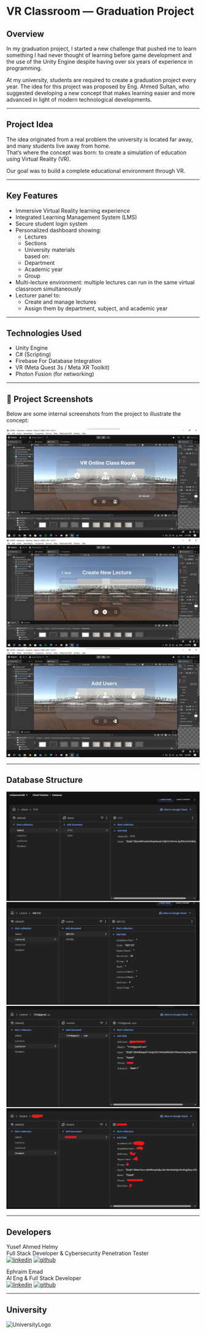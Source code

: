 # VR Classroom — Graduation Project

## Overview
In my graduation project, I started a new challenge that pushed me to learn something I had never thought of learning before game development and the use of the Unity Engine despite having over six years of experience in programming.

At my university, students are required to create a graduation project every year. The idea for this project was proposed by Eng. Ahmed Sultan, who suggested developing a new concept that makes learning easier and more advanced in light of modern technological developments.

---

## Project Idea
The idea originated from a real problem the university is located far away, and many students live away from home.  
That’s where the concept was born: to create a simulation of education using Virtual Reality (VR).

Our goal was to build a complete educational environment through VR.

---

## Key Features
- Immersive Virtual Reality learning experience
- Integrated Learning Management System (LMS)
- Secure student login system
- Personalized dashboard showing:
  - Lectures
  - Sections
  - University materials  
  based on:
  - Department  
  - Academic year  
  - Group  
- Multi-lecture environment: multiple lectures can run in the same virtual classroom simultaneously
- Lecturer panel to:
  - Create and manage lectures
  - Assign them by department, subject, and academic year

---

## Technologies Used
- Unity Engine
- C# (Scripting)
- Firebase For Database Integration
- VR (Meta Quest 3s / Meta XR Toolkit)
- Photon Fusion (for networking)

---

## 📸 Project Screenshots
Below are some internal screenshots from the project to illustrate the concept:

![LoginUI](Screenshots/Screenshot_2.jpg)
![CreateLecture](Screenshots/Screenshot_1.jpg)
![addusers](Screenshots/Screenshot_3.jpg)  

---

## Database Structure

![Database1](Screenshots/Screenshot_4.png)  
![Database2](Screenshots/Screenshot_5.png)  
![Database3](Screenshots/Screenshot_6.png)  
![Database4](Screenshots/Screenshot_7.png)  

---

## Developers
Yusef Ahmed Helmy  
Full Stack Developer & Cybersecurity Penetration Tester  
[![linkedin](https://img.shields.io/badge/linkedin-0A66C2?style=for-the-badge&logo=linkedin&logoColor=white)](https://www.linkedin.com/in/yussef-ahmed-3bb294343/)
[![github](https://img.shields.io/badge/github-000?style=for-the-badge&logo=github&logoColor=white)](https://github.com/LilYussef)  

Ephraim Emad  
AI Eng & Full Stack Developer  
[![linkedin](https://img.shields.io/badge/linkedin-0A66C2?style=for-the-badge&logo=linkedin&logoColor=white)](https://www.linkedin.com/in/ephraimemad/)
[![github](https://img.shields.io/badge/github-000?style=for-the-badge&logo=github&logoColor=white)](https://github.com/ephraimemad)  

---

## University

![UniversityLogo](https://batechu.com/assets/logo.png)
